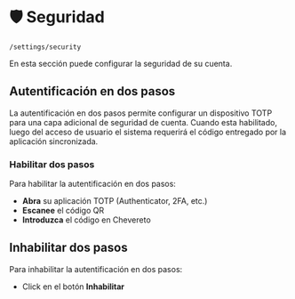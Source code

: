 # 🛡 Seguridad

`/settings/security`

En esta sección puede configurar la seguridad de su cuenta.

## Autentificación en dos pasos

La autentificación en dos pasos permite configurar un dispositivo TOTP para una capa adicional de seguridad de cuenta. Cuando esta habilitado, luego del acceso de usuario el sistema requerirá el código entregado por la aplicación sincronizada.

### Habilitar dos pasos

Para habilitar la autentificación en dos pasos:

* **Abra** su aplicación TOTP (Authenticator, 2FA, etc.)
* **Escanee** el código QR
* **Introduzca** el código en Chevereto

## Inhabilitar dos pasos

Para inhabilitar la autentificación en dos pasos:

* Click en el botón **Inhabilitar**

